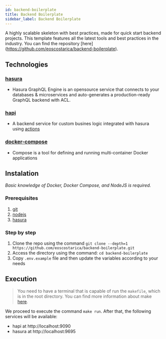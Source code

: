 ```yaml
---
id: backend-boilerplate
title: Backend Boilerplate
sidebar_label: Backend Boilerplate
---
```


A highly scalable skeleton with best practices, made for quick start backend projects. 
This template features all the latest tools and best practices in the industry. You can find the repository [here] (https://github.com/eoscostarica/backend-boilerplate).

## Technologies
### **[hasura](https://hasura.io)**
- Hasura GraphQL Engine is an opensource service that connects to your databases & microservices and auto-generates a production-ready GraphQL backend with ACL.

### **[hapi](https://hapi.dev/)**
- A backend service for custom busines logic integrated with hasura using [actions](https://hasura.io/docs/1.0/graphql/manual/actions/index.html#actions)

### **[docker-compose](https://docs.docker.com/compose/)**
- Compose is a tool for defining and running multi-container Docker applications

## Instalation
*Basic knowledge of Docker, Docker Compose, and NodeJS is required.*

### Prerequisites
1. [git](https://git-scm.com/)
1. [nodejs](https://nodejs.org)
1. [hasura](https://hasura.io/docs/1.0/graphql/core/hasura-cli/install-hasura-cli.html#install-a-binary-globally)

### Step by step
1. Clone the repo using the command `git clone --depth=1 https://github.com/eoscostarica/backend-boilerplate.git`
1. Access the directory using the command: `cd backend-boilerplate`
1. Copy `.env.example` file and then update the variables according to your needs

## Execution
> You need to have a terminal that is capable of run the `makefile`, which is in the root directory. You can find more information about make [here](https://www.gnu.org/software/make/manual/make.html).

We proceed to execute the command `make run`. After that, the following services will be available:
- hapi at http://localhost:9090
- hasura at http://localhost:9695
